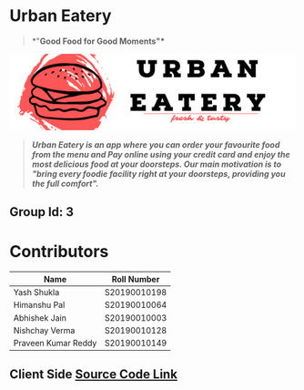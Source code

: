 # Urban Eatery

> \*"**Good Food for Good Moments"\***

![Untitled](src/images/ReadmeCanvas.png)

> **_Urban Eatery is an app where you can order your favourite food from the menu and Pay online using your credit card and enjoy the most delicious food at your doorsteps. Our main motivation is to "bring every foodie facility right at your doorsteps, providing you the full comfort"._**

## Group Id: 3

# Contributors

| Name                | Roll Number  |
| ------------------- | ------------ |
| Yash Shukla         | S20190010198 |
| Himanshu Pal        | S20190010064 |
| Abhishek Jain       | S20190010003 |
| Nishchay Verma      | S20190010128 |
| Praveen Kumar Reddy | S20190010149 |

## Client Side [Source Code Link](https://github.com/Yash1256/Urban-Eatery)
